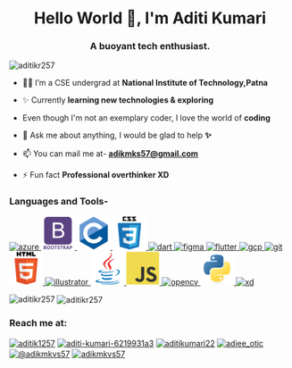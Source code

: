 <h1 align="center">Hello World 👋, I'm Aditi Kumari</h1>
<h3 align="center">A buoyant tech enthusiast.</h3>

<p align="left"> <img src="https://komarev.com/ghpvc/?username=aditikr257&label=Profile%20views&color=0e75b6&style=flat" alt="aditikr257" /> </p>

- 👩‍🎓 I’m a CSE undergrad at **National Institute of Technology,Patna**

- ✨ Currently **learning new technologies & exploring**

- Even though I'm not an exemplary coder, I love the world of **coding**

- 💬 Ask me about anything, I would be glad to help **✨**

- 📫 You can mail me at- **adikmks57@gmail.com**

- ⚡ Fun fact **Professional overthinker XD**


<h3 align="left">Languages and Tools- </h3>
<p align="left"> <a href="https://azure.microsoft.com/en-in/" target="_blank"> <img src="https://www.vectorlogo.zone/logos/microsoft_azure/microsoft_azure-icon.svg" alt="azure" width="60" height="60"/> </a> <a href="https://getbootstrap.com" target="_blank"> <img src="https://raw.githubusercontent.com/devicons/devicon/master/icons/bootstrap/bootstrap-plain-wordmark.svg" alt="bootstrap" width="60" height="60"/> </a> <a href="https://www.cprogramming.com/" target="_blank"> <img src="https://raw.githubusercontent.com/devicons/devicon/master/icons/c/c-original.svg" alt="c" width="60" height="60"/> </a> <a href="https://www.w3schools.com/css/" target="_blank"> <img src="https://raw.githubusercontent.com/devicons/devicon/master/icons/css3/css3-original-wordmark.svg" alt="css3" width="60" height="60"/> </a> <a href="https://dart.dev" target="_blank"> <img src="https://www.vectorlogo.zone/logos/dartlang/dartlang-icon.svg" alt="dart" width="60" height="60"/> </a> <a href="https://www.figma.com/" target="_blank"> <img src="https://www.vectorlogo.zone/logos/figma/figma-icon.svg" alt="figma" width="60" height="60"/> </a> <a href="https://flutter.dev" target="_blank"> <img src="https://www.vectorlogo.zone/logos/flutterio/flutterio-icon.svg" alt="flutter" width="60" height="60"/> </a> <a href="https://cloud.google.com" target="_blank"> <img src="https://www.vectorlogo.zone/logos/google_cloud/google_cloud-icon.svg" alt="gcp" width="60" height="60"/> </a> <a href="https://git-scm.com/" target="_blank"> <img src="https://www.vectorlogo.zone/logos/git-scm/git-scm-icon.svg" alt="git" width="60" height="60"/> </a> <a href="https://www.w3.org/html/" target="_blank"> <img src="https://raw.githubusercontent.com/devicons/devicon/master/icons/html5/html5-original-wordmark.svg" alt="html5" width="60" height="60"/> </a> <a href="https://www.adobe.com/in/products/illustrator.html" target="_blank"> <img src="https://www.vectorlogo.zone/logos/adobe_illustrator/adobe_illustrator-icon.svg" alt="illustrator" width="60" height="60"/> </a> <a href="https://www.java.com" target="_blank"> <img src="https://raw.githubusercontent.com/devicons/devicon/master/icons/java/java-original.svg" alt="java" width="60" height="60"/> </a> <a href="https://developer.mozilla.org/en-US/docs/Web/JavaScript" target="_blank"> <img src="https://raw.githubusercontent.com/devicons/devicon/master/icons/javascript/javascript-original.svg" alt="javascript" width="60" height="60"/> </a> <a href="https://opencv.org/" target="_blank"> <img src="https://www.vectorlogo.zone/logos/opencv/opencv-icon.svg" alt="opencv" width="60" height="60"/> </a> <a href="https://www.python.org" target="_blank"> <img src="https://raw.githubusercontent.com/devicons/devicon/master/icons/python/python-original.svg" alt="python" width="60" height="60"/> </a> <a href="https://www.adobe.com/products/xd.html" target="_blank"> <img src="https://cdn.worldvectorlogo.com/logos/adobe-xd.svg" alt="xd" width="60" height="60"/> </a> </p>


<p><img align="left" src="https://github-readme-stats.vercel.app/api/top-langs?username=aditikr257&show_icons=true&locale=en&layout=compact" alt="aditikr257" /></p>

<p>&nbsp;<img align="center" src="https://github-readme-stats.vercel.app/api?username=aditikr257&show_icons=true&locale=en" alt="aditikr257" /></p>

<h3 align="left">Reach me at:</h3>
<p align="left">
<a href="https://twitter.com/aditik1257" target="blank"><img align="center" src="https://raw.githubusercontent.com/rahuldkjain/github-profile-readme-generator/master/src/images/icons/Social/twitter.svg" alt="aditik1257" height="40" width="60" /></a>
<a href="https://linkedin.com/in/aditi-kumari-6219931a3" target="blank"><img align="center" src="https://raw.githubusercontent.com/rahuldkjain/github-profile-readme-generator/master/src/images/icons/Social/linked-in-alt.svg" alt="aditi-kumari-6219931a3" height="30" width="40" /></a>
<a href="https://fb.com/aditikumari22" target="blank"><img align="center" src="https://raw.githubusercontent.com/rahuldkjain/github-profile-readme-generator/master/src/images/icons/Social/facebook.svg" alt="aditikumari22" height="40" width="60" /></a>
<a href="https://instagram.com/adiee_otic" target="blank"><img align="center" src="https://raw.githubusercontent.com/rahuldkjain/github-profile-readme-generator/master/src/images/icons/Social/instagram.svg" alt="adiee_otic" height="40" width="60" /></a>
<a href="https://medium.com/@adikmkvs57" target="blank"><img align="center" src="https://raw.githubusercontent.com/rahuldkjain/github-profile-readme-generator/master/src/images/icons/Social/medium.svg" alt="@adikmkvs57" height="40" width="60" /></a>
<a href="https://www.leetcode.com/adikmkvs57" target="blank"><img align="center" src="https://raw.githubusercontent.com/rahuldkjain/github-profile-readme-generator/master/src/images/icons/Social/leet-code.svg" alt="adikmkvs57" height="40" width="60" /></a>
</p>

